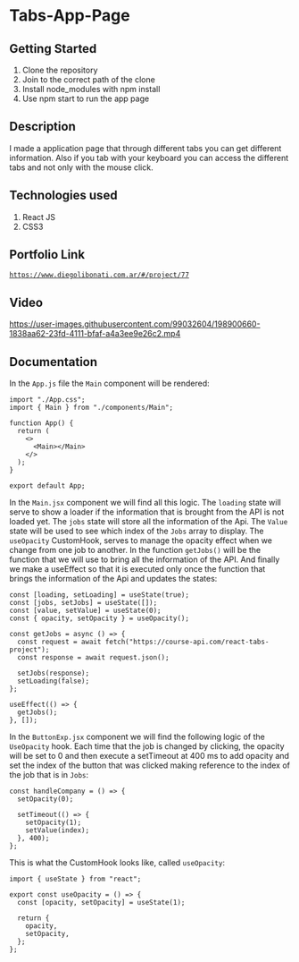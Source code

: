# Tabs-App-Page

## Getting Started

1. Clone the repository
2. Join to the correct path of the clone
3. Install node_modules with npm install
4. Use npm start to run the app page

## Description

I made a application page that through different tabs you can get different information. Also if you tab with your keyboard you can access the different tabs and not only with the mouse click.

## Technologies used

1. React JS
2. CSS3

## Portfolio Link

[`https://www.diegolibonati.com.ar/#/project/77`](https://www.diegolibonati.com.ar/#/project/77)

## Video

https://user-images.githubusercontent.com/99032604/198900660-1838aa62-23fd-4111-bfaf-a4a3ee9e26c2.mp4

## Documentation

In the `App.js` file the `Main` component will be rendered:

```
import "./App.css";
import { Main } from "./components/Main";

function App() {
  return (
    <>
      <Main></Main>
    </>
  );
}

export default App;
```

In the `Main.jsx` component we will find all this logic. The `loading` state will serve to show a loader if the information that is brought from the API is not loaded yet. The `jobs` state will store all the information of the Api. The `Value` state will be used to see which index of the `Jobs` array to display. The `useOpacity` CustomHook, serves to manage the opacity effect when we change from one job to another. In the function `getJobs()` will be the function that we will use to bring all the information of the API. And finally we make a useEffect so that it is executed only once the function that brings the information of the Api and updates the states:

```
const [loading, setLoading] = useState(true);
const [jobs, setJobs] = useState([]);
const [value, setValue] = useState(0);
const { opacity, setOpacity } = useOpacity();

const getJobs = async () => {
  const request = await fetch("https://course-api.com/react-tabs-project");
  const response = await request.json();

  setJobs(response);
  setLoading(false);
};

useEffect(() => {
  getJobs();
}, []);
```

In the `ButtonExp.jsx` component we will find the following logic of the `UseOpacity` hook. Each time that the job is changed by clicking, the opacity will be set to 0 and then execute a setTimeout at 400 ms to add opacity and set the index of the button that was clicked making reference to the index of the job that is in `Jobs`:

```
const handleCompany = () => {
  setOpacity(0);

  setTimeout(() => {
    setOpacity(1);
    setValue(index);
  }, 400);
};
```

This is what the CustomHook looks like, called `useOpacity`:

```
import { useState } from "react";

export const useOpacity = () => {
  const [opacity, setOpacity] = useState(1);

  return {
    opacity,
    setOpacity,
  };
};
```
